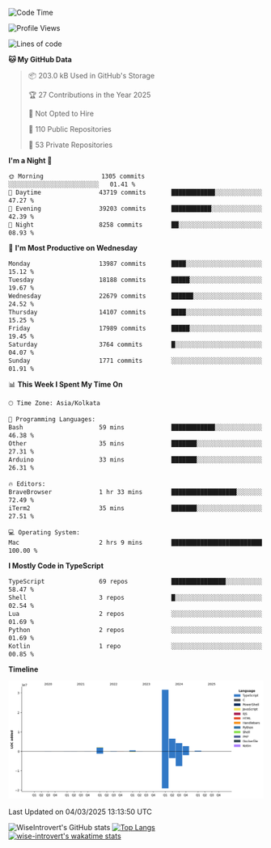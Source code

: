 <!--START_SECTION:waka-->
![Code Time](http://img.shields.io/badge/Code%20Time-2%2C233%20hrs%2024%20mins-blue)

![Profile Views](http://img.shields.io/badge/Profile%20Views-3-blue)

![Lines of code](https://img.shields.io/badge/From%20Hello%20World%20I%27ve%20Written-48.2%20million%20lines%20of%20code-blue)

**🐱 My GitHub Data** 

> 📦 203.0 kB Used in GitHub's Storage 
 > 
> 🏆 27 Contributions in the Year 2025
 > 
> 🚫 Not Opted to Hire
 > 
> 📜 110 Public Repositories 
 > 
> 🔑 53 Private Repositories 
 > 
**I'm a Night 🦉** 

```text
🌞 Morning                1305 commits        ░░░░░░░░░░░░░░░░░░░░░░░░░   01.41 % 
🌆 Daytime                43719 commits       ████████████░░░░░░░░░░░░░   47.27 % 
🌃 Evening                39203 commits       ███████████░░░░░░░░░░░░░░   42.39 % 
🌙 Night                  8258 commits        ██░░░░░░░░░░░░░░░░░░░░░░░   08.93 % 
```
📅 **I'm Most Productive on Wednesday** 

```text
Monday                   13987 commits       ████░░░░░░░░░░░░░░░░░░░░░   15.12 % 
Tuesday                  18188 commits       █████░░░░░░░░░░░░░░░░░░░░   19.67 % 
Wednesday                22679 commits       ██████░░░░░░░░░░░░░░░░░░░   24.52 % 
Thursday                 14107 commits       ████░░░░░░░░░░░░░░░░░░░░░   15.25 % 
Friday                   17989 commits       █████░░░░░░░░░░░░░░░░░░░░   19.45 % 
Saturday                 3764 commits        █░░░░░░░░░░░░░░░░░░░░░░░░   04.07 % 
Sunday                   1771 commits        ░░░░░░░░░░░░░░░░░░░░░░░░░   01.91 % 
```


📊 **This Week I Spent My Time On** 

```text
🕑︎ Time Zone: Asia/Kolkata

💬 Programming Languages: 
Bash                     59 mins             ████████████░░░░░░░░░░░░░   46.38 % 
Other                    35 mins             ███████░░░░░░░░░░░░░░░░░░   27.31 % 
Arduino                  33 mins             ███████░░░░░░░░░░░░░░░░░░   26.31 % 

🔥 Editors: 
BraveBrowser             1 hr 33 mins        ██████████████████░░░░░░░   72.49 % 
iTerm2                   35 mins             ███████░░░░░░░░░░░░░░░░░░   27.51 % 

💻 Operating System: 
Mac                      2 hrs 9 mins        █████████████████████████   100.00 % 
```

**I Mostly Code in TypeScript** 

```text
TypeScript               69 repos            ███████████████░░░░░░░░░░   58.47 % 
Shell                    3 repos             █░░░░░░░░░░░░░░░░░░░░░░░░   02.54 % 
Lua                      2 repos             ░░░░░░░░░░░░░░░░░░░░░░░░░   01.69 % 
Python                   2 repos             ░░░░░░░░░░░░░░░░░░░░░░░░░   01.69 % 
Kotlin                   1 repo              ░░░░░░░░░░░░░░░░░░░░░░░░░   00.85 % 
```



**Timeline**

![Lines of Code chart](https://raw.githubusercontent.com/wise-introvert/wise-introvert/master/assets/bar_graph.png)


 Last Updated on 04/03/2025 13:13:50 UTC
<!--END_SECTION:waka-->

![WiseIntrovert's GitHub stats](https://github-readme-stats.vercel.app/api?username=wise-introvert&count_private=true&show_icons=true)
[![Top Langs](https://github-readme-stats.vercel.app/api/top-langs/?username=wise-introvert&langs_count=10)](https://github.com/anuraghazra/github-readme-stats)
[![wise-introvert's wakatime stats](https://github-readme-stats.vercel.app/api/wakatime?username=wiseintrovert)](https://github.com/anuraghazra/github-readme-stats)
